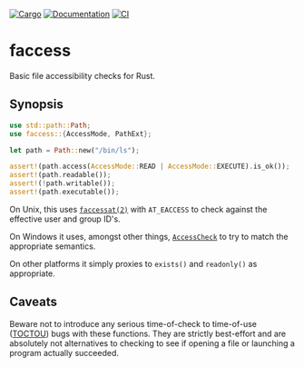[![Cargo](https://img.shields.io/crates/v/faccess.svg)][crate]
[![Documentation](https://docs.rs/faccess/badge.svg)][docs]
[![CI](https://github.com/Freaky/faccess/workflows/build/badge.svg)][ci]

# faccess

Basic file accessibility checks for Rust.

## Synopsis

```rust
use std::path::Path;
use faccess::{AccessMode, PathExt};

let path = Path::new("/bin/ls");

assert!(path.access(AccessMode::READ | AccessMode::EXECUTE).is_ok());
assert!(path.readable());
assert!(!path.writable());
assert!(path.executable());
```

On Unix, this uses [`faccessat(2)`] with `AT_EACCESS` to check against the
effective user and group ID's.

On Windows it uses, amongst other things, [`AccessCheck`] to try to match the
appropriate semantics.

On other platforms it simply proxies to `exists()` and `readonly()` as appropriate.


## Caveats

Beware not to introduce any serious time-of-check to time-of-use ([TOCTOU])
bugs with these functions.  They are strictly best-effort and are absolutely not
alternatives to checking to see if opening a file or launching a program actually
succeeded.

[`faccessat(2)`]: https://pubs.opengroup.org/onlinepubs/9699919799/functions/access.html
[`AccessCheck`]: https://docs.microsoft.com/en-us/windows/win32/api/securitybaseapi/nf-securitybaseapi-accesscheck
[TOCTOU]: https://en.wikipedia.org/wiki/Time-of-check_to_time-of-use
[crate]: https://crates.io/crates/faccess
[docs]: https://docs.rs/faccess
[ci]: https://github.com/Freaky/faccess/actions
